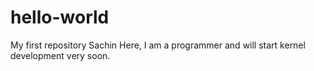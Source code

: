 # hello-world
My first repository
Sachin Here, I am a programmer and will start kernel development very soon.
